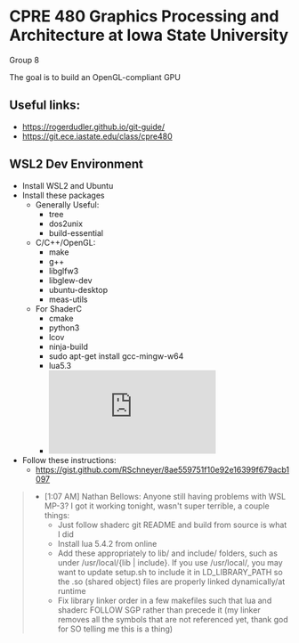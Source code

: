 # CPRE 480 Graphics Processing and Architecture at Iowa State University
Group 8

The goal is to build an OpenGL-compliant GPU

## Useful links:
- https://rogerdudler.github.io/git-guide/
- https://git.ece.iastate.edu/class/cpre480

## WSL2 Dev Environment
- Install WSL2 and Ubuntu
- Install these packages
    - Generally Useful:
        - tree
        - dos2unix
        - build-essential
    - C/C++/OpenGL:
        - make
        - g++
        - libglfw3
        - libglew-dev
        - ubuntu-desktop
        - meas-utils
    - For ShaderC
        - cmake
        - python3
        - lcov
        - ninja-build
        - sudo apt-get install gcc-mingw-w64
        - lua5.3
        - ![shaderc](https://storage.googleapis.com/shaderc/badges/build_link_linux_clang_release.html)
- Follow these instructions:
    - https://gist.github.com/RSchneyer/8ae559751f10e92e16399f679acb1097
> - [1:07 AM] Nathan Bellows: Anyone still having problems with WSL MP-3? I got it working tonight, wasn't super terrible, a couple things:
>   - Just follow shaderc git README and build from source is what I did
>   - Install lua 5.4.2 from online
>   - Add these appropriately to lib/ and include/ folders, such as under /usr/local/{lib | include}. If you use /usr/local/, you may want to update setup.sh to include it in LD_LIBRARY_PATH so the .so (shared object) files are properly linked dynamically/at runtime
>   - Fix library linker order in a few makefiles such that lua and shaderc FOLLOW SGP rather than precede it (my linker removes all the symbols that are not referenced yet, thank god for SO telling me this is a thing)


